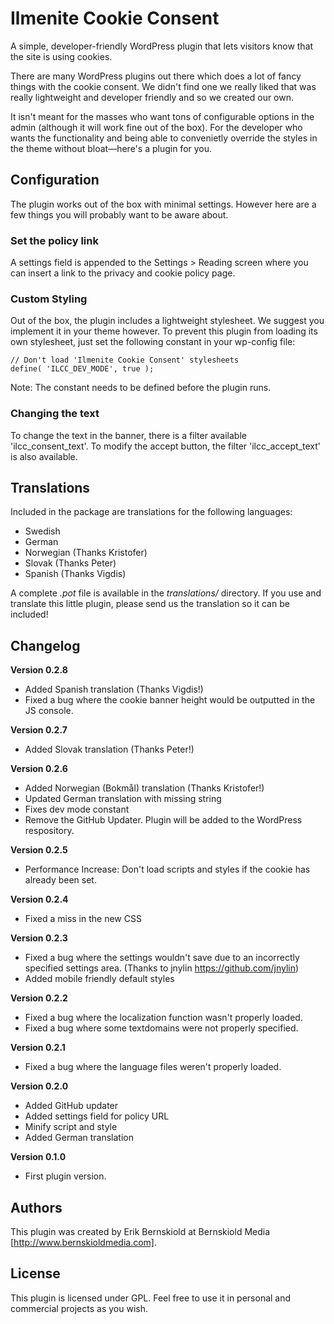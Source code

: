 # Ilmenite Cookie Consent
A simple, developer-friendly WordPress plugin that lets visitors know that the site is using cookies.

There are many WordPress plugins out there which does a lot of fancy things with the cookie consent. We didn't find one we really liked that was really lightweight and developer friendly and so we created our own.

It isn't meant for the masses who want tons of configurable options in the admin (although it will work fine out of the box). For the developer who wants the functionality and being able to convenietly override the styles in the theme without bloat—here's a plugin for you.

## Configuration
The plugin works out of the box with minimal settings. However here are a few things you will probably want to be aware about.

### Set the policy link
A settings field is appended to the Settings > Reading screen where you can insert a link to the privacy and cookie policy page.

### Custom Styling
Out of the box, the plugin includes a lightweight stylesheet. We suggest you implement it in your theme however. To prevent this plugin from loading its own stylesheet, just set the following constant in your wp-config file:

    // Don't load 'Ilmenite Cookie Consent' stylesheets
    define( 'ILCC_DEV_MODE', true );

Note: The constant needs to be defined before the plugin runs.

### Changing the text
To change the text in the banner, there is a filter available 'ilcc_consent_text'. To modify the accept button, the filter 'ilcc_accept_text' is also available.

## Translations
Included in the package are translations for the following languages:
- Swedish
- German
- Norwegian (Thanks Kristofer)
- Slovak (Thanks Peter)
- Spanish (Thanks Vigdis)

A complete *.pot* file is available in the *translations/* directory. If you use and translate this little plugin, please send us the translation so it can be included!

## Changelog

**Version 0.2.8**
- Added Spanish translation (Thanks Vigdis!)
- Fixed a bug where the cookie banner height would be outputted in the JS console.

**Version 0.2.7**
- Added Slovak translation (Thanks Peter!)

**Version 0.2.6**
- Added Norwegian (Bokmål) translation (Thanks Kristofer!)
- Updated German translation with missing string
- Fixes dev mode constant
- Remove the GitHub Updater. Plugin will be added to the WordPress respository.

**Version 0.2.5**
- Performance Increase: Don't load scripts and styles if the cookie has already been set.

**Version 0.2.4**
- Fixed a miss in the new CSS

**Version 0.2.3**
- Fixed a bug where the settings wouldn't save due to an incorrectly specified settings area. (Thanks to jnylin https://github.com/jnylin)
- Added mobile friendly default styles

**Version 0.2.2**
- Fixed a bug where the localization function wasn't properly loaded.
- Fixed a bug where some textdomains were not properly specified.

**Version 0.2.1**
- Fixed a bug where the language files weren't properly loaded.

**Version 0.2.0**
- Added GitHub updater
- Added settings field for policy URL
- Minify script and style
- Added German translation

**Version 0.1.0**
- First plugin version.

## Authors
This plugin was created by Erik Bernskiold at Bernskiold Media [http://www.bernskioldmedia.com].

## License
This plugin is licensed under GPL. Feel free to use it in personal and commercial projects as you wish.